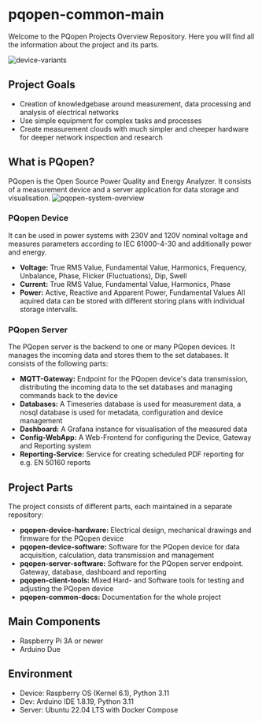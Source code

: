 # pqopen-common-main
Welcome to the PQopen Projects Overview Repository. Here you will find all the information about the project and its parts.

![device-variants](https://github.com/moberhofer/pqopen-common-main/assets/31564166/55fa3a01-d60b-477e-a840-ac5b93ea4c35)

## Project Goals
- Creation of knowledgebase around measurement, data processing and analysis of electrical networks
- Use simple equipment for complex tasks and processes
- Create measurement clouds with much simpler and cheeper hardware for deeper network inspection and research

## What is PQopen?
PQopen is the Open Source Power Quality and Energy Analyzer. It consists of a measurement device and a server application for data storage and visualisation.
![pqopen-system-overview](https://github.com/moberhofer/pqopen-common-main/assets/31564166/f125ae34-3085-4a5e-a91e-04c074153f8e)

### PQopen Device
It can be used in power systems with 230V and 120V nominal voltage and measures parameters according to IEC 61000-4-30 and additionally power and energy.
- **Voltage:** True RMS Value, Fundamental Value, Harmonics, Frequency, Unbalance, Phase, Flicker (Fluctuations), Dip, Swell
- **Current:** True RMS Value, Fundamental Value, Harmonics, Phase
- **Power:** Active, Reactive and Apparent Power, Fundamental Values
All aquired data can be stored with different storing plans with individual storage intervalls.

### PQopen Server
The PQopen server is the backend to one or many PQopen devices. It manages the incoming data and stores them to the set databases. It consists of the following parts:
- **MQTT-Gateway:** Endpoint for the PQopen device's data transmission, distributing the incoming data to the set databases and managing commands back to the device
- **Databases:** A Timeseries database is used for measurement data, a nosql database is used for metadata, configuration and device management
- **Dashboard:** A Grafana instance for visualisation of the measured data
- **Config-WebApp:** A Web-Frontend for configuring the Device, Gateway and Reporting system
- **Reporting-Service:** Service for creating scheduled PDF reporting for e.g. EN 50160 reports

## Project Parts
The project consists of different parts, each maintained in a separate repository:
- **pqopen-device-hardware:** Electrical design, mechanical drawings and firmware for the PQopen device
- **pqopen-device-software:** Software for the PQopen device for data acquisition, calculation, data transmission and management
- **pqopen-server-software:** Software for the PQopen server endpoint. Gateway, database, dashboard and reporting
- **pqopen-client-tools:** Mixed Hard- and Software tools for testing and adjusting the PQopen device
- **pqopen-common-docs:** Documentation for the whole project

## Main Components
- Raspberry Pi 3A or newer
- Arduino Due

## Environment
- Device: Raspberry OS (Kernel 6.1), Python 3.11
- Dev: Arduino IDE 1.8.19, Python 3.11
- Server: Ubuntu 22.04 LTS with Docker Compose
